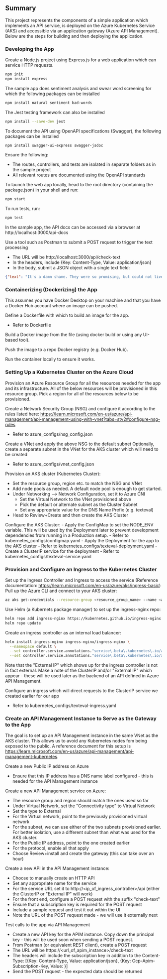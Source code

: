 ## Summary

This project represents the components of a simple application which implements an API service, is deployed on the Azure Kubernetes Service (AKS) and accessible via an application gateway (Azure API Management). Below are the steps for building and then deploying the application. 

### Developing the App

Create a Node.js project using Express.js for a web application which can service HTTP requests. 

```bash
npm init
npm install express
```

The sample app does sentiment analysis and swear word screening for which the following packages can be installed
```bash
npm install natural sentiment bad-words
```

The Jest testing framework can also be installed 
```bash
npm install --save-dev jest
```

To document the API using OpenAPI specifications (Swagger), the following packages can be installed
```bash
npm install swagger-ui-express swagger-jsdoc
```

Ensure the following:
- The routes, controllers, and tests are isolated in separate folders as in the sample project
- All relevant routes are documented using the OpenAPI standards

To launch the web app locally, head to the root directory (containing the package.json) in your shell and run:
```bash
npm start
```

To run tests, run:
```bash
npm test
```
In the sample app, the API docs can be accessed via a browser at http://localhost:3000/api-docs

Use a tool such as Postman to submit a POST request to trigger the text processing
- The URL will be http://localhost:3000/api/check-text
- In the headers, include {Key: Content-Type, Value: application/json}
- In the body, submit a JSON object with a single text field:

```json
{"text": "It's a damn shame. They were so promising, but could not live up to the hype."}
```

### Containerizing (Dockerizing) the App

This assumes you have Docker Desktop on your machine and that you have a Docker Hub account where an image can be pushed.

Define a Dockerfile with which to build an image for the app.
- Refer to Dockerfile

Build a Docker image from the file (using docker build or using any UI-based tool).

Push the image to a repo Docker registry (e.g. Docker Hub).

Run the container locally to ensure it works.


### Setting Up a Kubernetes Cluster on the Azure Cloud

Provision an Azure Resource Group for all the resources needed for the app and its infrastructure. All of the below resources will be provisioned in this resource group.
Pick a region for all of the resources below to be provisioned.

Create a Network Security Group (NSG) and configure it according to the rules listed here:
https://learn.microsoft.com/en-us/azure/api-management/api-management-using-with-vnet?tabs=stv2#configure-nsg-rules
- Refer to azure_configs/nsg_config.json

Create a VNet and apply the above NSG to the default subnet
Optionally, create a separate subnet in the VNet for the AKS cluster which will need to be created
- Refer to azure_configs/vnet_config.json

Provision an AKS cluster (Kubernetes Cluster):
- Set the resource group, region etc. to match the NSG and VNet
- Add node pools as needed. A default node pool is enough to get started.
- Under Networking --> Network Configuration, set it to Azure CNI
  - Set the Virtual Network to the VNet provisioned above
  - Pick the default or alternate subnet as the Cluster Subnet
  - Set any appropriate value for the DNS Name Prefix (e.g. texteval)
- Head to Review+Create and then create the AKS Cluster

Configure the AKS Cluster:
	- Apply the ConfigMap to set the NODE_ENV variable. This will be used by the Deployment later to prevent development dependencies from running in a Production setup.
		- Refer to kubernetes_configs/configmap.yaml
	- Apply the Deployment for the app to the AKS cluster
		- Refer to kubernetes_configs/texteval-deployment.yaml
	- Create a ClusterIP service for the deployment
		- Refer to kubernetes_configs/texteval-service.yaml
    
### Provision and Configure an Ingress to the Kubernetes Cluster

Set up the Ingress Controller and Ingress to access the service (Reference documentation: https://learn.microsoft.com/en-us/azure/aks/ingress-basic)
Pull up the Azure CLI and connect to your AKS cluster:

```bash
az aks get-credentials --resource-group <resource_group_name> --name <aks_cluster_name>
```

Use Helm (a Kubernets package manager) to set up the ingress-nginx repo:

```bash
helm repo add ingress-nginx https://kubernetes.github.io/ingress-nginx
helm repo update
```

Create an ingress controller as an internal load balancer: 

```bash
helm install ingress-nginx ingress-nginx/ingress-nginx \
  --namespace default \
  --set controller.service.annotations."service\.beta\.kubernetes\.io/azure-load-balancer-internal"=true \
  --set controller.service.annotations."service\.beta\.kubernetes\.io/azure-load-balancer-health-probe-request-path"=/healthz
```

Note that the "External IP" which shows up for the ingress controller is not in fact external. Make a note of the ClusterIP and/or "External IP" which appear - these will be used later as the backend of an API defined in Azure API Management.

Configure an ingress which will direct requests to the ClusterIP service we created earlier for our app
- Refer to kubernetes_configs/texteval-ingress.yaml

### Create an API Management Instance to Serve as the Gateway to the App

The goal is to set up an API Management instance in the same VNet as the AKS cluster. This allows us to avoid any Kubernetes nodes fom being exposed to the public. A reference document for this setup is https://learn.microsoft.com/en-us/azure/api-management/api-management-kubernetes. 

Create a new Public IP address on Azure
- Ensure that this IP address has a DNS name label configured - this is needed for the API Management instance

Create a new API Management service on Azure:
- The resource group and region should match the ones used so far
- Under Virtual Network, set the "Connectivity type" to Virtual Network
- Set the type to External 
- For the Virtual network, point to the previously provisioned virtual network
- For the subnet, we can use either of the two subnets provisioned earlier. For better isolation, use a different subnet than what was used for the AKS cluster.
- For the Public IP address, point to the one created earlier
- For the protocol, enable all that apply
- Choose Review+install and create the gateway (this can take over an hour)

Create a new API in the API Management instance:
- Choose to manually create an HTTP API
- Set any appropriate name for the service
- For the service URL set it to http://<ip_of_ingress_controller>/api (either the ClusterIP or "External IP" will work)
- For the front end, configure a POST request with the suffix "check-text"
- Ensure that a subscription key is required for the POST request
- Include a sample request and test it out within the UI
- Note the URL of the POST request made - we will use it externally next

Test calls to the app via API Management
- Create a new API key for the APIM instance. Copy down the principal key - this will be used soon when sending a POST request.
- From Postman (or equivalent REST client), create a POST request
- The URL will be https://<url_of_apim_instance>/check-text
- The headers will include the subscription key in addition to the Content-Type:
	[{Key: Content-Type, Value: application/json}, {Key: Ocp-Apim-Subscription-Key, Value: <subscription-key>}]
- Send the POST request - the expected data should be returned
